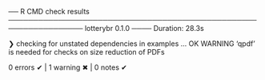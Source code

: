 ── R CMD check results ───────────────────────────────────────────────────────────────── lotterybr 0.1.0 ────
Duration: 28.3s

❯ checking for unstated dependencies in examples ... OK
   WARNING
  ‘qpdf’ is needed for checks on size reduction of PDFs

0 errors ✔ | 1 warning ✖ | 0 notes ✔
